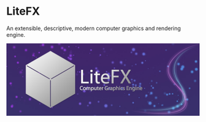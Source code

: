 # LiteFX

An extensible, descriptive, modern computer graphics and rendering engine.

<p align="center">
  <img src="/docs/img/banner_m.jpg">
</p>

